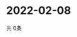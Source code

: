 # 2022-02-08
  共 0条

  <!-- BEGIN -->
  <!-- 最后更新时间Tue Feb 08 2022 10:03:38 GMT+0000 (Coordinated Universal Time) -->
  
  <!-- END -->
  
  